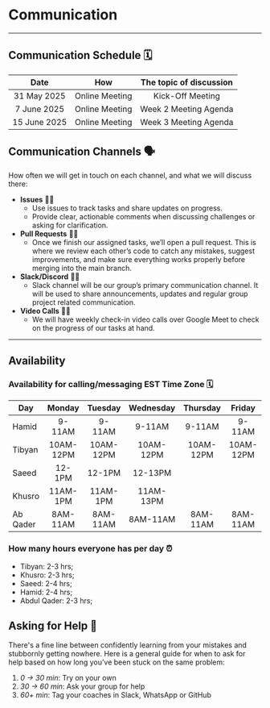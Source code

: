 <!--
    this template is for inspiration, feel free to change it however you like!

    Careful! be sure to protect your privacy when filling out this document
        everything you write here will be public
        so share only what you are comfortable sharing online
        you can share the rest in confidence with you group by another channel
-->

# Communication

---

## Communication Schedule 🗓️

|    Date     |     How      |         The topic of discussion         |
| :---------: | :----------: | :-------------------------------------: |
| 31 May 2025 | Online Meeting |           Kick-Off Meeting            |
| 7 June 2025 | Online Meeting |       Week 2 Meeting Agenda           |
|15 June 2025 | Online Meeting |       Week 3 Meeting Agenda           |

## Communication Channels 🗣️

How often we will get in touch on each channel, and what we will discuss there:

- **Issues** 🧑‍💻
  - Use issues to track tasks and share updates on progress.
  - Provide clear, actionable comments when discussing challenges or asking for clarification.
- **Pull Requests** 🧑‍💻
  - Once we finish our assigned tasks, we’ll open a pull request.
This is where we review each other’s code to catch any mistakes,
suggest improvements, and make sure everything works properly before merging
into the main branch.
- **Slack/Discord** 🧑‍💻
  - Slack channel will be our group’s primary communication channel.
It will be used to share announcements, updates and regular group project
related communication.
- **Video Calls** 🧑‍💻
  - We will have weekly check-in video calls over Google Meet to
check on the progress of our tasks at hand.

---

## Availability

### Availability for calling/messaging EST Time Zone 🗓️

| Day    | Monday | Tuesday | Wednesday | Thursday | Friday | Saturday | Sunday |
| ------ | :----: | :-----: | :-------: | :------: | :----: | :------: | :----: |
| Hamid  | 9-11AM |  9-11AM |   9-11AM  |  9-11AM  | 9-11AM |  9-11AM  | 9-11AM |
| Tibyan |10AM-12PM|10AM-12PM|10AM-12PM |10AM-12PM |10AM-12PM| All day | All day|
| Saeed  | 12-1PM |  12-1PM |  12-13PM  |          |        | 9AM-13PM | 12-13PM|
| Khusro |11AM-1PM| 11AM-1PM| 11AM-13PM |          |        |After 6AM |After 6AM|
|Ab Qader| 8AM-11AM| 8AM-11AM | 8AM-11AM|  8AM-11AM|8AM-11AM| Flexible |Flexible|

### How many hours everyone has per day ⏰

- Tibyan: 2-3 hrs;
- Khusro: 2-3 hrs;
- Saeed: 2-4 hrs;
- Hamid: 2-4 hrs;
- Abdul Qader: 2-3 hrs;

## Asking for Help 🤝

There's a fine line between confidently learning from your mistakes and
stubbornly getting nowhere. Here is a general guide for when to ask for help
based on how long you’ve been stuck on the same problem:

1. _0 → 30 min_: Try on your own
2. _30 → 60 min_: Ask your group for help
3. _60+ min_: Tag your coaches in Slack, WhatsApp or GitHub
